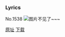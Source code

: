 ### Lyrics
No.1538
![图片不见了~~~](https://imgs.xkcd.com/comics/lyrics.png)

[原址](https://xkcd.com//1538) [下载](https://imgs.xkcd.com/comics/lyrics.png)

